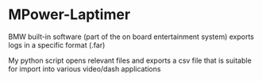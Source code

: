 # MPower-Laptimer
BMW built-in software (part of the on board entertainment system) exports logs in a specific format (.far)

My python script opens relevant files and exports a csv file that is suitable for import into various video/dash applications
